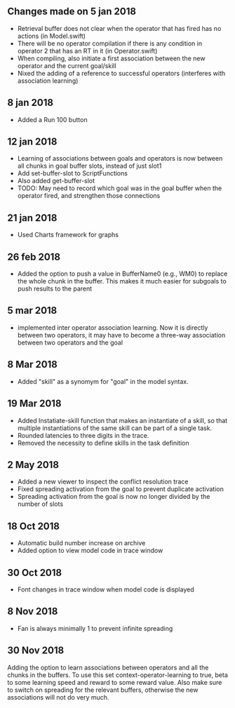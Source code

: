 ##  Changes made on 5 jan 2018
- Retrieval buffer does not clear when the operator that has fired has no actions (in Model.swift)
- There will be no operator compilation if there is any condition in operator 2 that has an RT in it (in Operator.swift)
- When compiling, also initiate a first association between the new operator and the current goal/skill
- Nixed the adding of a reference to successful operators (interferes with association learning)
## 8 jan 2018
- Added a Run 100 button
## 12 jan 2018
- Learning of associations between goals and operators is now between all chunks in goal buffer slots, instead of just slot1
- Add set-buffer-slot to ScriptFunctions
- Also added get-buffer-slot
- TODO: May need to record which goal was in the goal buffer when the operator fired, and strengthen those connections
## 21 jan 2018
- Used Charts framework for graphs
## 26 feb 2018
- Added the option to push a value in BufferName0 (e.g., WM0) to replace the whole chunk in the buffer. This makes it much easier for subgoals to push results to the parent

## 5 mar 2018
- implemented inter operator association learning. Now it is directly between two operators, it may have to become a three-way association between two operators and the goal

## 8 Mar 2018
- Added "skill" as a synomym for "goal" in the model syntax.

## 19 Mar 2018
- Added Instatiate-skill function that makes an instantiate of a skill, so that multiple instantiations of the same skill can be part of a single task.
- Rounded latencies to three digits in the trace.
- Removed the necessity to define skills in the task definition

## 2 May 2018
- Added a new viewer to inspect the conflict resolution trace
- Fixed spreading activation from the goal to prevent duplicate activation
- Spreading activation from the goal is now no longer divided by the number of slots

## 18 Oct 2018
- Automatic build number increase on archive
- Added option to view model code in trace window

## 30 Oct 2018
- Font changes in trace window when model code is displayed

## 8 Nov 2018
- Fan is always minimally 1 to prevent infinite spreading

## 30 Nov 2018
Adding the option to learn associations between operators and all the chunks in the buffers. To use this set context-operator-learning to true, beta to some learning speed and reward to some reward value. Also make sure to switch on spreading for
the relevant buffers, otherwise the new associations will not do very much.
